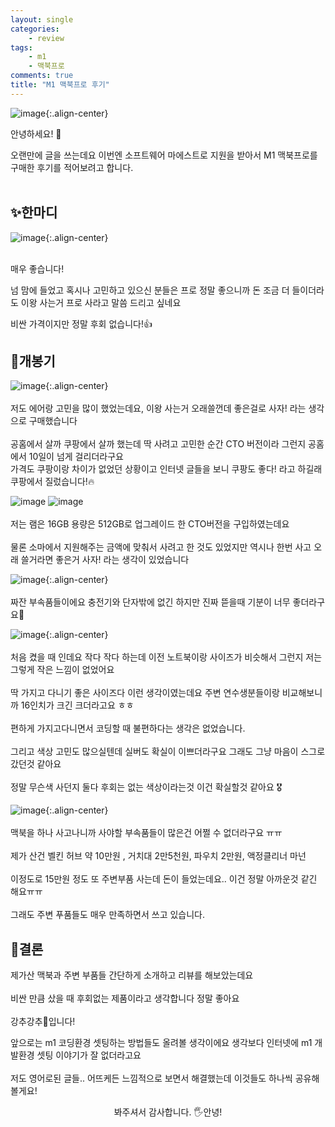 ```yaml
---
layout: single
categories:
    - review
tags:
    - m1
    - 맥북프로
comments: true
title: "M1 맥북프로 후기"
---
```


![image](/assets/images/macbook/homepage.png){:.align-center}  <br>

안녕하세요! 👋<br>

오랜만에 글을 쓰는데요 이번엔 소프트웨어 마에스트로 지원을 받아서 M1 맥북프로를 구매한 후기를 적어보려고 합니다.<br><br>

## ✨한마디<br>

![image](/assets/images/macbook/homepage2.png){:.align-center}  
<br>

매우 좋습니다!<br>  

넘 맘에 들었고 혹시나 고민하고 있으신 분들은 프로 정말 좋으니까 돈 조금 더 들이더라도 이왕 사는거 프로 사라고 말씀 드리고 싶네요<br>  

비싼 가격이지만 정말 후회 없습니다!👍<br>

## 🍏개봉기<br>

![image](/assets/images/macbook/kupang.jpeg){:.align-center}  <br>  
저도 에어랑 고민을 많이 했었는데요, 이왕 사는거 오래쓸껀데 좋은걸로 사자! 라는 생각으로 구매했습니다<br>  
공홈에서 살까 쿠팡에서 살까 했는데 딱 사려고 고민한 순간 CTO 버전이라 그런지 공홈에서 10일이 넘게 걸리더라구요<br>
가격도 쿠팡이랑 차이가 없었던 상황이고 인터넷 글들을 보니 쿠팡도 좋다! 라고 하길래 쿠팡에서 질렀습니다!🔥<br>  

![image](/assets/images/macbook/cover.jpeg) ![image](/assets/images/macbook/serial.jpeg)<br>  
저는 램은 16GB 용량은 512GB로 업그레이드 한 CTO버전을 구입하였는데요<br>  
물론 소마에서 지원해주는 금액에 맞춰서 사려고 한 것도 있었지만 역시나 한번 사고 오래 쓸거라면 좋은거 사자! 라는 생각이 있었습니다<br>  

![image](/assets/images/macbook/sub.gif){:.align-center}  <br>  
짜잔 부속품들이에요 충전기와 단자밖에 없긴 하지만 진짜 뜯을때 기분이 너무 좋더라구요🌟<br>  

![image](/assets/images/macbook/open.png){:.align-center}  <br>  
처음 켰을 때 인데요 작다 작다 하는데 이전 노트북이랑 사이즈가 비슷해서 그런지 저는 그렇게 작은 느낌이 없었어요<br>  
딱 가지고 다니기 좋은 사이즈다 이런 생각이였는데요 주변 연수생분들이랑 비교해보니까 16인치가 크긴 크더라고요 ㅎㅎ<br>  
편하게 가지고다니면서 코딩할 때 불편하다는 생각은 없었습니다.<br>  
그리고 색상 고민도 많으실텐데 실버도 확실이 이쁘더라구요 그래도 그냥 마음이 스그로 갔던것 같아요<br>  
정말 무슨색 사던지 둘다 후회는 없는 색상이라는것 이건 확실할것 같아요 🎖<br>  

![image](/assets/images/macbook/subproduct.jpeg){:.align-center}  <br>  
맥북을 하나 사고나니까 사야할 부속품들이 많은건 어쩔 수 없더라구요 ㅠㅠ <br>  
제가 산건 벨킨 허브 약 10만원 , 거치대 2만5천원, 파우치 2만원, 액정클리너 마넌<br>  
이정도로 15만원 정도 또 주변부품 사는데 돈이 들었는데요.. 이건 정말 아까운것 같긴 해요ㅠㅠ<br>  
그래도 주변 푸품들도 매우 만족하면서 쓰고 있습니다.<br>  


## 🤲결론<br>  

제가산 맥북과 주변 부품들 간단하게 소개하고 리뷰를 해보았는데요<br>  
비싼 만큼 샀을 때 후회없는 제품이라고 생각합니다 정말 좋아요<br>  
강추강추👊입니다!<br>  

앞으로는 m1 코딩환경 셋팅하는 방법들도 올려볼 생각이에요 생각보다 인터넷에 m1 개발환경 셋팅 이야기가 잘 없더라고요<br>  
저도 영어로된 글들.. 어뜨케든 느낌적으로 보면서 해결했는데 이것들도 하나씩 공유해볼게요!<br>  

<center>봐주셔서 감사합니다. 🖐안녕!</center>

